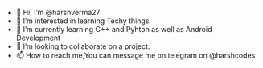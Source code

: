 - 👋 Hi, I’m @harshverma27
- 👀 I’m interested in learning Techy things
- 🌱 I’m currently learning C++ and Pyhton as well as Android Development
- 💞️ I’m looking to collaborate on a project.
- 📫 How to reach me,You can message me on telegram on @harshcodes

<!---
harshverma27/harshverma27 is a ✨ special ✨ repository because its `README.md` (this file) appears on your GitHub profile.
You can click the Preview link to take a look at your changes.
--->
